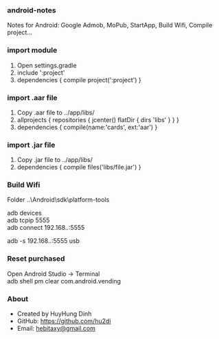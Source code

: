 ### android-notes
Notes for Android: Google Admob, MoPub, StartApp, Build Wifi, Compile project... 

### import module
1. Open settings.gradle
2. include ':project'
3. dependencies {
    compile project(':project')
   }
   
### import .aar file
1. Copy .aar file to ../app/libs/
2. allprojects {
   repositories {
      jcenter()
      flatDir {
        dirs 'libs'
      }
   }
}
3. dependencies {
    compile(name:'cards', ext:'aar')
   }

### import .jar file
1. Copy .jar file to ../app/libs/
2. dependencies {
    compile files('libs/file.jar')
   }
   
### Build Wifi
Folder ..\Android\sdk\platform-tools<br>

adb devices<br>
adb tcpip 5555<br>
adb connect 192.168.*.*:5555<br>

adb -s 192.168.*.*:5555 usb

### Reset purchased
Open Android Studio -> Terminal<br>
adb shell pm clear com.android.vending


### About
- Created by HuyHung Dinh
- GitHub: https://github.com/hu2di
- Email: hebitaxy@gmail.com
